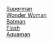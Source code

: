 [Superman](/article/superman)<br />
[Wonder Woman](/article/wonder_woman)<br />
[Batman](/article/batman)<br />
[Flash](/article/flash)<br />
[Aquaman](/article/aquaman)<br />
